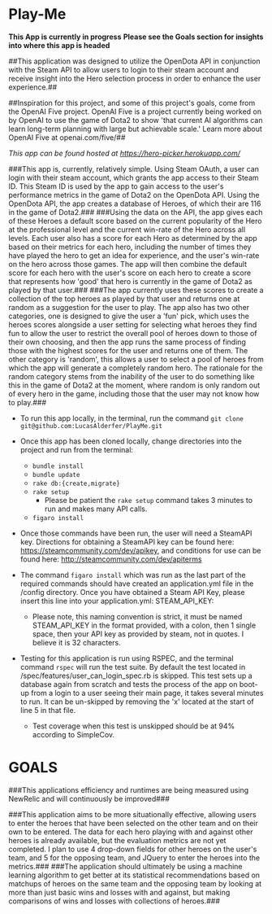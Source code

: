 # Play-Me
**This App is currently in progress**
**Please see the Goals section for insights into where this app is headed**

##This application was designed to utilize the OpenDota API in conjunction with the Steam API to allow users to login to their steam account and receive insight into the Hero selection process in order to enhance the user experience.##

##Inspiration for this project, and some of this project's goals, come from the OpenAI Five project.  OpenAI Five is a project currently being worked on by OpenAI to use the game of Dota2 to show 'that current AI algorithms can learn long-term planning with large but achievable scale.'  Learn more about OpenAI Five at openai.com/five/##

*This app can be found hosted at https://hero-picker.herokuapp.com/*

###This app is, currently, relatively simple.  Using Steam OAuth, a user can login with their steam account, which grants the app access to their Steam ID.  This Steam ID is used by the app to gain access to the user's performance metrics in the game of Dota2 on the OpenDota API.  Using the OpenDota API, the app creates a database of Heroes, of which their are 116 in the game of Dota2.###
###Using the data on the API, the app gives each of these Heroes a default score based on the current popularity of the Hero at the professional level and the current win-rate of the Hero across all levels.  Each user also has a score for each Hero as determined by the app based on their metrics for each hero, including the number of times they have played the hero to get an idea for experience, and the user's win-rate on the hero across those games.  The app will then combine the default score for each hero with the user's score on each hero to create a score that represents how 'good' that hero is currently in the game of Dota2 as played by that user.###
###The app currently uses these scores to create a collection of the top heroes as played by that user and returns one at random as a suggestion for the user to play.  The app also has two other categories, one is designed to give the user a 'fun' pick, which uses the heroes scores alongside a user setting for selecting what heroes they find fun to allow the user to restrict the overall pool of heroes down to those of their own choosing, and then the app runs the same process of finding those with the highest scores for the user and returns one of them.  The other category is 'random', this allows a user to select a pool of heroes from which the app will generate a completely random hero.  The rationale for the random category stems from the inability of the user to do something like this in the game of Dota2 at the moment, where random is only random out of every hero in the game, including those that the user may not know how to play.###

- To run this app locally, in the terminal, run the command `git clone git@github.com:LucasAlderfer/PlayMe.git`

- Once this app has been cloned locally, change directories into the project and run from the terminal:
  - `bundle install`
  - `bundle update`
  - `rake db:{create,migrate}`
  - `rake setup`
    - Please be patient the `rake setup` command takes 3 minutes to run and makes many API calls.
  - `figaro install`

- Once those commands have been run, the user will need a SteamAPI key.  Directions for obtaining a SteamAPI key can be found here: https://steamcommunity.com/dev/apikey, and conditions for use can be found here: http://steamcommunity.com/dev/apiterms

- The command `figaro install` which was run as the last part of the required commands should have created an application.yml file in the /config directory.  Once you have obtained a Steam API Key, please insert this line into your application.yml:
STEAM_API_KEY: <YOUR API KEY HERE>
  - Please note, this naming convention is strict, it must be named STEAM_API_KEY in the format provided, with a colon, then 1 single space, then your API key as provided by steam, not in quotes.  I believe it is 32 characters.

- Testing for this application is run using RSPEC, and the terminal command `rspec` will run the test suite.  By default the test located in /spec/features/user_can_login_spec.rb is skipped.  This test sets up a database again from scratch and tests the process of the app on boot-up from a login to a user seeing their main page, it takes several minutes to run.  It can be un-skipped by removing the 'x' located at the start of line 5 in that file.
  - Test coverage when this test is unskipped should be at 94% according to SimpleCov.

# GOALS #

###This applications efficiency and runtimes are being measured using NewRelic and will continuously be improved###

###This application aims to be more situationally effective, allowing users to enter the heroes that have been selected on the other team and on their own to be entered.  The data for each hero playing with and against other heroes is already available, but the evaluation metrics are not yet completed.  I plan to use 4 drop-down fields for other heroes on the user's team, and 5 for the opposing team, and JQuery to enter the heroes into the metrics.###
###The application should ultimately be using a machine learning algorithm to get better at its statistical recommendations based on matchups of heroes on the same team and the opposing team by looking at more than just basic wins and losses with and against, but making comparisons of wins and losses with collections of heroes.###

